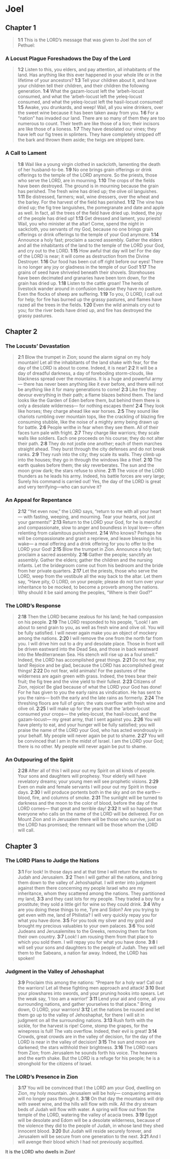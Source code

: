 # Joel

## Chapter 1

> <a name="1:1">1:1</a> This is the LORD’s message that was given
> to Joel the son of Pethuel:

### A Locust Plague Foreshadows the Day of the Lord

> <a name="1:2">1:2</a> Listen to this, you elders,
> and pay attention, all inhabitants of the land.
> Has anything like this ever happened in your whole life
> or in the lifetime of your ancestors?
> <a name="1:3">1:3</a> Tell your children about it,
> and have your children tell their children,
> and their children the following generation.
> <a name="1:4">1:4</a> What the gazam-locust left the ‘arbeh-locust consumed,
> and what the ‘arbeh-locust left the yeleq-locust consumed,
> and what the yeleq-locust left the hasil-locust consumed!
> <a name="1:5">1:5</a> Awake, you drunkards, and weep!
> Wail, all you wine drinkers, over the sweet wine
> because it has been taken away from you.
> <a name="1:6">1:6</a> For a “nation” has invaded our land.
> There are so many of them they are too numerous to count.
> Their teeth are like those of a lion;
> their incisors are like those of a lioness.
> <a name="1:7">1:7</a> They have desolated our vines;
> they have left our fig trees in splinters.
> They have completely stripped off the bark and thrown them aside;
> the twigs are stripped bare.

### A Call to Lament

> <a name="1:8">1:8</a> Wail like a young virgin clothed in sackcloth,
> lamenting the death of her husband-to-be.
> <a name="1:9">1:9</a> No one brings grain offerings or drink offerings
> to the temple of the LORD anymore.
> So the priests, those who serve the LORD, are in mourning.
> <a name="1:10">1:10</a> The crops of the fields have been destroyed.
> The ground is in mourning because the grain has perished.
> The fresh wine has dried up;
> the olive oil languishes.
> <a name="1:11">1:11</a> Be distressed, farmers;
> wail, wine dressers, over the wheat and the barley.
> For the harvest of the field has perished.
> <a name="1:12">1:12</a> The vine has dried up;
> the fig tree languishes,
> the pomegranate and date and apple as well.
> In fact, all the trees of the field have dried up.
> Indeed, the joy of the people has dried up!
> <a name="1:13">1:13</a> Get dressed and lament, you priests!
> Wail, you who minister at the altar!
> Come, spend the night in sackcloth, you servants of my God,
> because no one brings grain offerings or drink offerings
> to the temple of your God anymore.
> <a name="1:14">1:14</a> Announce a holy fast;
> proclaim a sacred assembly.
> Gather the elders and all the inhabitants of the land
> to the temple of the LORD your God,
> and cry out to the LORD.
> <a name="1:15">1:15</a> How awful that day will be!
> For the day of the LORD is near;
> it will come as destruction from the Divine Destroyer.
> <a name="1:16">1:16</a> Our food has been cut off right before our eyes!
> There is no longer any joy or gladness in the temple of our God!
> <a name="1:17">1:17</a> The grains of seed have shriveled beneath their shovels.
> Storehouses have been decimated
> and granaries have been torn down, for the grain has dried up.
> <a name="1:18">1:18</a> Listen to the cattle groan!
> The herds of livestock wander around in confusion
> because they have no pasture.
> Even the flocks of sheep are suffering.
> <a name="1:19">1:19</a> To you, O LORD, I call out for help;
> for fire has burned up the grassy pastures,
> and flames have razed all the trees in the fields.
> <a name="1:20">1:20</a> Even the wild animals cry out to you;
> for the river beds have dried up,
> and fire has destroyed the grassy pastures.

## Chapter 2

### The Locusts’ Devastation

> <a name="2:1">2:1</a> Blow the trumpet in Zion;
> sound the alarm signal on my holy mountain!
> Let all the inhabitants of the land shake with fear,
> for the day of the LORD is about to come.
> Indeed, it is near!
> <a name="2:2">2:2</a> It will be a day of dreadful darkness,
> a day of foreboding storm-clouds,
> like blackness spread over the mountains.
> It is a huge and powerful army—
> there has never been anything like it ever before,
> and there will not be anything like it for many generations to come!
> <a name="2:3">2:3</a> Like fire they devour everything in their path;
> a flame blazes behind them.
> The land looks like the Garden of Eden before them,
> but behind them there is only a desolate wilderness—
> for nothing escapes them!
> <a name="2:4">2:4</a> They look like horses;
> they charge ahead like war horses.
> <a name="2:5">2:5</a> They sound like chariots rumbling over mountain tops,
> like the crackling of blazing fire consuming stubble,
> like the noise of a mighty army being drawn up for battle.
> <a name="2:6">2:6</a> People writhe in fear when they see them.
> All of their faces turn pale with fright.
> <a name="2:7">2:7</a> They charge like warriors;
> they scale walls like soldiers.
> Each one proceeds on his course;
> they do not alter their path.
> <a name="2:8">2:8</a> They do not jostle one another;
> each of them marches straight ahead.
> They burst through the city defenses
> and do not break ranks.
> <a name="2:9">2:9</a> They rush into the city;
> they scale its walls.
> They climb up into the houses;
> they go in through the windows like a thief.
> <a name="2:10">2:10</a> The earth quakes before them;
> the sky reverberates.
> The sun and the moon grow dark;
> the stars refuse to shine.
> <a name="2:11">2:11</a> The voice of the LORD thunders as he leads his army.
> Indeed, his battle forces are very large;
> Surely his command is carried out!
> Yes, the day of the LORD is great
> and very terrifying—who can survive it?

### An Appeal for Repentance

> <a name="2:12">2:12</a> “Yet even now,” the LORD says,
> “return to me with all your heart—
> with fasting, weeping, and mourning.
> Tear your hearts,
> not just your garments!”
> <a name="2:13">2:13</a> Return to the LORD your God,
> for he is merciful and compassionate,
> slow to anger and boundless in loyal love—
> often relenting from calamitous punishment.
> <a name="2:14">2:14</a> Who knows?
> Perhaps he will be compassionate and grant a reprieve,
> and leave blessing in his wake—
> a meal offering and a drink offering for you to offer to the LORD your God!
> <a name="2:15">2:15</a> Blow the trumpet in Zion.
> Announce a holy fast;
> proclaim a sacred assembly.
> <a name="2:16">2:16</a> Gather the people;
> sanctify an assembly.
> Gather the elders;
> gather the children and the nursing infants.
> Let the bridegroom come out from his bedroom
> and the bride from her private quarters.
> <a name="2:17">2:17</a> Let the priests, those who serve the LORD, weep
> from the vestibule all the way back to the altar.
> Let them say, “Have pity, O LORD, on your people;
> please do not turn over your inheritance to be mocked,
> to become a proverb among the nations.
> Why should it be said among the peoples,
> “Where is their God?”

### The LORD’s Response

> <a name="2:18">2:18</a> Then the LORD became zealous for his land;
> he had compassion on his people.
> <a name="2:19">2:19</a> The LORD responded to his people,
> “Look! I am about to send grain to you,
> as well as fresh wine and olive oil.
> You will be fully satisfied.
> I will never again make you an object of mockery among the nations.
> <a name="2:20">2:20</a> I will remove the one from the north far from you.
> I will drive him out to a dry and desolate place.
> Those in front will be driven eastward into the Dead Sea,
> and those in back westward into the Mediterranean Sea.
> His stench will rise up as a foul smell.”
> Indeed, the LORD has accomplished great things.
> <a name="2:21">2:21</a> Do not fear, my land!
> Rejoice and be glad,
> because the LORD has accomplished great things!
> <a name="2:22">2:22</a> Do not fear, wild animals!
> For the pastures of the wilderness are again green with grass.
> Indeed, the trees bear their fruit;
> the fig tree and the vine yield to their fullest.
> <a name="2:23">2:23</a> Citizens of Zion, rejoice!
> Be glad because of what the LORD your God has done!
> For he has given to you the early rains as vindication.
> He has sent to you the rains—
> both the early and the late rains as formerly.
> <a name="2:24">2:24</a> The threshing floors are full of grain;
> the vats overflow with fresh wine and olive oil.
> <a name="2:25">2:25</a> I will make up for the years
> that the ‘arbeh-locust consumed your crops—
> the yeleq-locust, the hasil-locust, and the gazam-locust—
> my great army, that I sent against you.
> <a name="2:26">2:26</a> You will have plenty to eat,
> and your hunger will be fully satisfied;
> you will praise the name of the LORD your God,
> who has acted wondrously in your behalf.
> My people will never again be put to shame.
> <a name="2:27">2:27</a> You will be convinced that I am in the midst of Israel.
> I am the LORD your God; there is no other.
> My people will never again be put to shame.

### An Outpouring of the Spirit

> <a name="2:28">2:28</a> After all of this
> I will pour out my Spirit on all kinds of people.
> Your sons and daughters will prophesy.
> Your elderly will have revelatory dreams;
> your young men will see prophetic visions.
> <a name="2:29">2:29</a> Even on male and female servants
> I will pour out my Spirit in those days.
> <a name="2:30">2:30</a> I will produce portents both in the sky and on the earth—
> blood, fire, and columns of smoke.
> <a name="2:31">2:31</a> The sunlight will be turned to darkness
> and the moon to the color of blood,
> before the day of the LORD comes—
> that great and terrible day!
> <a name="2:32">2:32</a> It will so happen that
> everyone who calls on the name of the LORD will be delivered.
> For on Mount Zion and in Jerusalem there will be those who survive,
> just as the LORD has promised;
> the remnant will be those whom the LORD will call.

## Chapter 3

### The LORD Plans to Judge the Nations

> <a name="3:1">3:1</a> For look! In those days and at that time
> I will return the exiles to Judah and Jerusalem.
> <a name="3:2">3:2</a> Then I will gather all the nations,
> and bring them down to the valley of Jehoshaphat.
> I will enter into judgment against them there
> concerning my people Israel who are my inheritance,
> whom they scattered among the nations.
> They partitioned my land,
> <a name="3:3">3:3</a> and they cast lots for my people.
> They traded a boy for a prostitute;
> they sold a little girl for wine so they could drink.
> <a name="3:4">3:4</a> Why are you doing these things to me, Tyre and Sidon?
> Are you trying to get even with me, land of Philistia?
> I will very quickly repay you for what you have done.
> <a name="3:5">3:5</a> For you took my silver and my gold
> and brought my precious valuables to your own palaces.
> <a name="3:6">3:6</a> You sold Judeans and Jerusalemites to the Greeks,
> removing them far from their own country.
> <a name="3:7">3:7</a> Look! I am rousing them from that place to which you sold them.
> I will repay you for what you have done.
> <a name="3:8">3:8</a> I will sell your sons and daughters to the people of Judah.
> They will sell them to the Sabeans, a nation far away.
> Indeed, the LORD has spoken!

### Judgment in the Valley of Jehoshaphat

> <a name="3:9">3:9</a> Proclaim this among the nations:
> “Prepare for a holy war!
> Call out the warriors!
> Let all these fighting men approach and attack!
> <a name="3:10">3:10</a> Beat your plowshares into swords,
> and your pruning hooks into spears.
> Let the weak say, ‘I too am a warrior!’
> <a name="3:11">3:11</a> Lend your aid and come,
> all you surrounding nations,
> and gather yourselves to that place.”
> Bring down, O LORD, your warriors!
> <a name="3:12">3:12</a> Let the nations be roused and let them go up
> to the valley of Jehoshaphat,
> for there I will sit in judgment on all the surrounding nations.
> <a name="3:13">3:13</a> Rush forth with the sickle, for the harvest is ripe!
> Come, stomp the grapes, for the winepress is full!
> The vats overflow.
> Indeed, their evil is great!
> <a name="3:14">3:14</a> Crowds, great crowds are in the valley of decision,
> for the day of the LORD is near in the valley of decision!
> <a name="3:15">3:15</a> The sun and moon are darkened;
> the stars withhold their brightness.
> <a name="3:16">3:16</a> The LORD roars from Zion;
> from Jerusalem he sounds forth his voice.
> The heavens and the earth shake.
> But the LORD is a refuge for his people;
> he is a stronghold for the citizens of Israel.

### The LORD’s Presence in Zion

> <a name="3:17">3:17</a> You will be convinced that I the LORD am your God,
> dwelling on Zion, my holy mountain.
> Jerusalem will be holy—
> conquering armies will no longer pass through it.
> <a name="3:18">3:18</a> On that day the mountains will drip with sweet wine,
> and the hills will flow with milk.
> All the dry stream beds of Judah will flow with water.
> A spring will flow out from the temple of the LORD,
> watering the valley of acacia trees.
> <a name="3:19">3:19</a> Egypt will be desolate
> and Edom will be a desolate wilderness,
> because of the violence they did to the people of Judah,
> in whose land they shed innocent blood.
> <a name="3:20">3:20</a> But Judah will reside securely forever,
> and Jerusalem will be secure from one generation to the next.
> <a name="3:21">3:21</a> And I will avenge their blood which I had not previously acquitted.

It is the LORD who dwells in Zion!